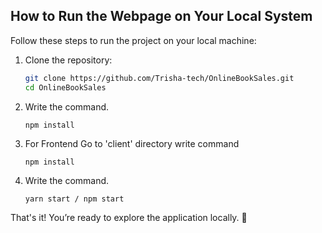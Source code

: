 

## How to Run the Webpage on Your Local System

Follow these steps to run the project on your local machine:

1. Clone the repository:
   ```bash
   git clone https://github.com/Trisha-tech/OnlineBookSales.git
   cd OnlineBookSales
    ```
2. Write the command.

    ```
    npm install
    ```

3. For Frontend
   Go to 'client' directory
   write command

   ```
   npm install
   ```

4. Write the command.

    ```
    yarn start / npm start
    ```

That's it! You’re ready to explore the application locally. 🚀

